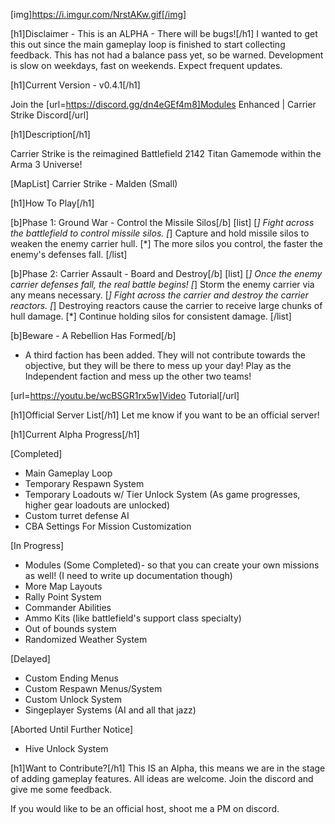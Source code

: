 [img]https://i.imgur.com/NrstAKw.gif[/img]

[h1]Disclaimer - This is an ALPHA - There will be bugs![/h1]
I wanted to get this out since the main gameplay loop is finished to start collecting feedback. This has not had a balance pass yet, so be warned.
Development is slow on weekdays, fast on weekends. Expect frequent updates.

[h1]Current Version - v0.4.1[/h1]

Join the [url=https://discord.gg/dn4eGEf4m8]Modules Enhanced | Carrier Strike Discord[/url]

[h1]Description[/h1]

Carrier Strike is the reimagined Battlefield 2142 Titan Gamemode within the Arma 3 Universe!

[MapList]
Carrier Strike - Malden (Small)

[h1]How To Play[/h1]

[b]Phase 1: Ground War - Control the Missile Silos[/b]
[list]
    [*] Fight across the battlefield to control missile silos.
    [*] Capture and hold missile silos to weaken the enemy carrier hull.
    [*] The more silos you control, the faster the enemy's defenses fall.
[/list]

[b]Phase 2: Carrier Assault - Board and Destroy[/b]
[list]
    [*] Once the enemy carrier defenses fall, the real battle begins!
    [*] Storm the enemy carrier via any means necessary.
    [*] Fight across the carrier and destroy the carrier reactors.
    [*] Destroying reactors cause the carrier to receive large chunks of hull damage.
    [*] Continue holding silos for consistent damage.
[/list]

[b]Beware - A Rebellion Has Formed[/b]
- A third faction has been added. They will not contribute towards the objective, but they will be there to mess up your day! Play as the Independent faction and mess up the other two teams!

[url=https://youtu.be/wcBSGR1rx5w]Video Tutorial[/url]

[h1]Official Server List[/h1]
Let me know if you want to be an official server!

[h1]Current Alpha Progress[/h1]

[Completed]
- Main Gameplay Loop
- Temporary Respawn System
- Temporary Loadouts w/ Tier Unlock System (As game progresses, higher gear loadouts are unlocked)
- Custom turret defense AI
- CBA Settings For Mission Customization

[In Progress]
- Modules (Some Completed)- so that you can create your own missions as well! (I need to write up documentation though)
- More Map Layouts
- Rally Point System
- Commander Abilities
- Ammo Kits (like battlefield's support class specialty)
- Out of bounds system
- Randomized Weather System

[Delayed]
- Custom Ending Menus
- Custom Respawn Menus/System
- Custom Unlock System
- Singeplayer Systems (AI and all that jazz)

[Aborted Until Further Notice]
- Hive Unlock System

[h1]Want to Contribute?[/h1]
This IS an Alpha, this means we are in the stage of adding gameplay features. All ideas are welcome. Join the discord and give me some feedback.

If you would like to be an official host, shoot me a PM on discord.